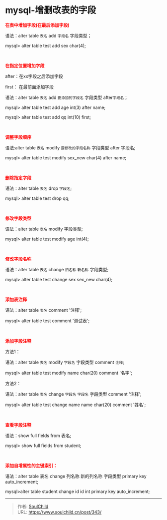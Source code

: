 # mysql-增删改表的字段

<!--more-->
<strong><span style="color: #ff0000;">在表中增加字段(在最后添加字段)</span></strong>

语法：alter table `表名` add `字段名` <span style="white-space: normal;">字段</span>类型；

mysql&gt; alter table test add sex char(4);

&nbsp;

<strong><span style="color: #ff0000;">在指定位置增加字段</span></strong>

<span style="white-space: normal;">after：在xx字段之后添加字段</span>

<span style="white-space: normal;">first： 在最前面添加字段</span>

<span style="white-space: normal;">语法：alter table `表名` add `要添加的字段名` 字段类型 after`字段名`；</span>

mysql&gt; alter table test add age int(3) after name;

mysql&gt; alter table test add qq int(10) first;

&nbsp;

<strong><span style="color: #ff0000;">调整字段顺序</span></strong>

语法:alter table `表名` modify `要修改的字段名称` 字段类型 after 字段名;

mysql&gt; alter table test modify sex_new char(4) after name;

&nbsp;

<strong><span style="color: #ff0000;">删除指定字段</span></strong>

<span style="white-space: normal;">语法：alter table `表名` drop `字段名`;</span>

mysql&gt; alter table test drop qq;

&nbsp;

<strong><span style="color: #ff0000;">修改字段类型</span></strong>

<span style="white-space: normal;">语法：alter table `表名` modify 字段类型;</span>

mysql&gt; alter table test modify age int(4);

&nbsp;

<strong><span style="color: #ff0000;">修改字段名称</span></strong>

语法：alter table `表名` change `旧名称` `新名称` 字段类型;

mysql&gt; alter table test change sex sex_new char(4);

&nbsp;

<strong><span style="color: #ff0000;">添加表注释</span></strong>

<span style="white-space: normal;">语法：</span>alter table `表名` comment '注释';

mysql&gt; alter table test comment '测试表';

&nbsp;

<strong><span style="white-space: normal; color: #ff0000;">添加字段注释</span></strong>

方法1：

语法：alter table `表名` modify `字段名` 字段类型 comment `注释`;

mysql&gt; alter table test modify name char(20) comment '名字';

<span style="white-space: normal;">方法2：</span>

<span style="white-space: normal;">语法：</span>alter table `表名` change `字段名` <span style="white-space: normal;">`字段名` </span>字段类型 comment '注释';
<p style="white-space: normal;">mysql&gt; alter table test change name name char(20) comment '姓名';</p>
&nbsp;

<strong><span style="color: #ff0000;">查看字段注释</span></strong>

语法：<span style="white-space: normal;">show full fields from 表名;</span>

mysql&gt; show full fields from student;

&nbsp;

<strong><span style="color: #ff0000;">添加自增属性的主键索引：</span></strong>

语法：alter table 表名 change 列名称 新的列名称 <span style="white-space: normal;">字段</span>类型 primary key auto_increment;

mysql&gt;alter table student change id id int primary key auto_increment;


---

> 作者: [SoulChild](https://www.soulchild.cn)  
> URL: https://www.soulchild.cn/post/343/  

